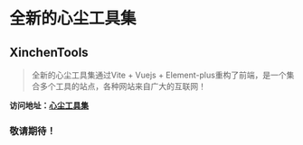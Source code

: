 # 全新的心尘工具集
## XinchenTools

> 全新的心尘工具集通过Vite + Vuejs + Element-plus重构了前端，是一个集合多个工具的站点，各种网站来自广大的互联网！

**访问地址：[心尘工具集](https://my.wulvxinchen.cn/tools2/)**

### 敬请期待！